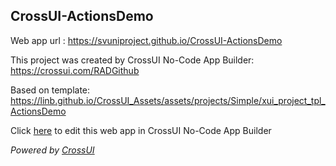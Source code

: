 ## CrossUI-ActionsDemo
Web app url : https://svuniproject.github.io/CrossUI-ActionsDemo

This project was created by CrossUI No-Code App Builder: https://crossui.com/RADGithub

Based on template: https://linb.github.io/CrossUI_Assets/assets/projects/Simple/xui_project_tpl_ActionsDemo

Click [here](https://crossui.com/RADGithub/#!from=github&owner=svuniproject&repo=CrossUI-ActionsDemo) to edit this web app in CrossUI No-Code App Builder

<i>Powered by [CrossUI](https://crossui.com)</i>
